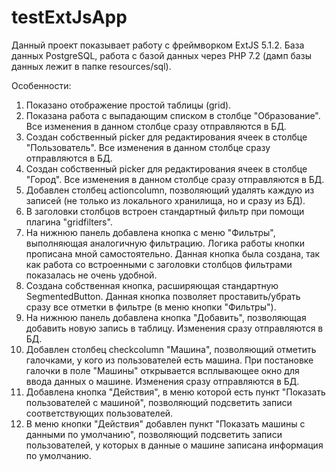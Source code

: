 # testExtJsApp

Данный проект показывает работу с фреймворком ExtJS 5.1.2.
База данных PostgreSQL, работа с базой данных через PHP 7.2 (дамп базы данных лежит в папке resources/sql).

Особенности:
1. Показано отображение простой таблицы (grid).
2. Показана работа с выпадающим списком в столбце "Образование". Все изменения в данном столбце сразу отправляются в БД.
3. Создан собственный picker для редактирования ячеек в столбце "Пользователь". Все изменения в данном столбце сразу отправляются в БД.
4. Создан собственный picker для редактирования ячеек в столбце "Город". Все изменения в данном столбце сразу отправляются в БД.
5. Добавлен столбец actioncolumn, позволяющий удалять каждую из записей (не только из локального хранилища, но и сразу из БД).
6. В заголовки столбцов встроен стандартный фильтр при помощи плагина "gridfilters".
7. На нижнюю панель добавлена кнопка с меню "Фильтры", выполняющая аналогичную фильтрацию. Логика работы кнопки прописана мной самостоятельно.
   Данная кнопка была создана, так как работа со встроенными с заголовки столбцов фильтрами показалась не очень удобной.
8. Создана собственная кнопка, расширяющая стандартную SegmentedButton. Данная кнопка позволяет проставить/убрать сразу все отметки
   в фильтре (в меню кнопки "Фильтры").
9. На нижнюю панель добавлена кнопка "Добавить", позволяющая добавить новую запись в таблицу. Изменения сразу отправляются в БД.
10. Добавлен столбец checkcolumn "Машина", позволяющий отметить галочками, у кого из пользователей есть машина. При постановке галочки в поле "Машины" открывается всплывающее окно для ввода данных о машине. Изменения сразу отправляются в БД.
11. Добавлена кнопка "Действия", в меню которой есть пункт "Показать пользователей с машиной", позволяющий подсветить записи соответствующих пользователей.
12. В меню кнопки "Действия" добавлен пункт "Показать машины с данными по умолчанию", позволяющий подсветить записи пользователей, у которых в данные о машине записана информация по умолчанию.